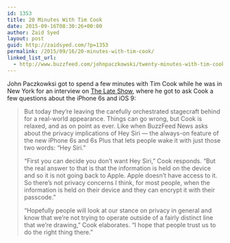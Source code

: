 ```yaml
---
id: 1353
title: 20 Minutes With Tim Cook
date: 2015-09-16T08:30:26+00:00
author: Zaid Syed
layout: post
guid: http://zaidsyed.com/?p=1353
permalink: /2015/09/16/20-minutes-with-tim-cook/
linked_list_url:
  - http://www.buzzfeed.com/johnpaczkowski/twenty-minutes-with-tim-cook
---
```

John Paczkowksi got to spend a few minutes with Tim Cook while he was in New York for an interview on [The Late Show](http://zaidsyed.com/2015/09/16/tim-cook-on-the-late-show/), where he got to ask Cook a few questions about the iPhone 6s and iOS 9:

> But today they’re leaving the carefully orchestrated stagecraft behind for a real-world appearance. Things can go wrong, but Cook is relaxed, and as on point as ever. Like when BuzzFeed News asks about the privacy implications of Hey Siri — the always-on feature of the new iPhone 6s and 6s Plus that lets people wake it with just those two words: “Hey Siri.”
> 
> “First you can decide you don’t want Hey Siri,” Cook responds. “But the real answer to that is that the information is held on the device and so it is not going back to Apple. Apple doesn’t have access to it. So there’s not privacy concerns I think, for most people, when the information is held on their device and they can encrypt it with their passcode.”
> 
> “Hopefully people will look at our stance on privacy in general and know that we’re not trying to operate outside of a fairly distinct line that we’re drawing,” Cook elaborates. “I hope that people trust us to do the right thing there.”
